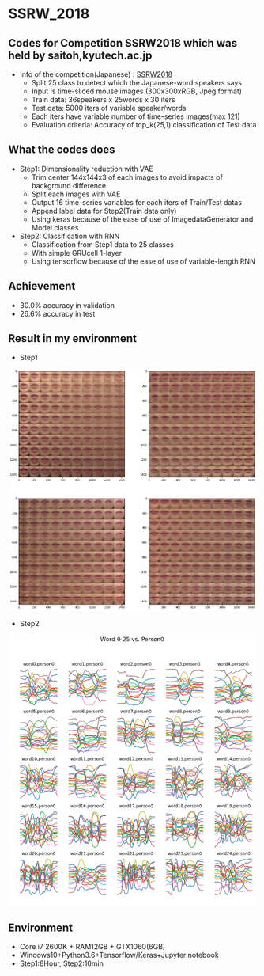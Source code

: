 # SSRW_2018
## Codes for Competition SSRW2018 which was held by saitoh,kyutech.ac.jp

* Info of the competition(Japanese) : [SSRW2018](http://www.slab.ces.kyutech.ac.jp/SSRW2018/competition.html)
  * Split 25 class to detect which the Japanese-word speakers says
  * Input is time-sliced mouse images (300x300xRGB, Jpeg format)
  * Train data: 36speakers x 25words x 30 iters
  * Test data: 5000 iters of variable speaker/words
  * Each iters have variable number of time-series images(max 121)
  * Evaluation criteria: Accuracy of top_k(25,1) classification of Test data

## What the codes does
* Step1: Dimensionality reduction with VAE
  * Trim center 144x144x3 of each images to avoid impacts of background difference
  * Split each images with VAE
  * Output 16 time-series variables for each iters of Train/Test datas
  * Append label data for Step2(Train data only)
  * Using keras because of the ease of use of ImagedataGenerator and Model classes
* Step2: Classification with RNN
  * Classification from Step1 data to 25 classes
  * With simple GRUcell 1-layer
  * Using tensorflow because of the ease of use of variable-length RNN

## Achievement
* 30.0% accuracy in validation
* 26.6% accuracy in test

## Result in my environment
* Step1
<img src="VAE_generated_mouse.png">

* Step2
<img src="VAE_hiddenvar_timeseries.png">

## Environment
* Core i7 2600K + RAM12GB + GTX1060(6GB)
* Windows10+Python3.6+Tensorflow/Keras+Jupyter notebook
* Step1:8Hour, Step2:10min
